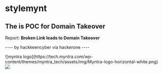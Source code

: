 # stylemynt
  <html>
  <head>
    <title>Myntra Security</title>
  </head>
   <body>
     <h2> The is POC for Domain Takeover</h2>
     <p>Report: <b> Broken Link leads to Domain Takeover </b></p>
     <p> ---- by hackkeencyber via hackerone ----</p>
     ![myntra logo](https://tech.myntra.com/wp-content/themes/myntra_tech/assets/img/Myntra-logo-horizontal-white.png)
    <img src="https://tech.myntra.com/wp-content/themes/myntra_tech/assets/img/Myntra-logo-horizontal-white.png">    
  </body>
</html>
   
